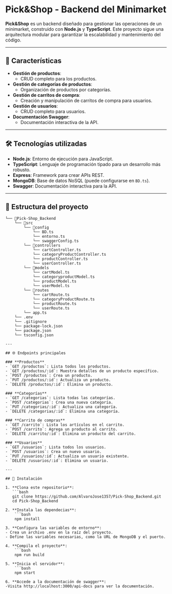 # Pick&Shop - Backend del Minimarket  

**Pick&Shop** es un backend diseñado para gestionar las operaciones de un minimarket, construido con **Node.js** y **TypeScript**. Este proyecto sigue una arquitectura modular para garantizar la escalabilidad y mantenimiento del código.

---

## 🚀 Características

- **Gestión de productos**:
  - CRUD completo para los productos.
- **Gestión de categorías de productos**:
  - Organización de productos por categorías.
- **Gestión de carritos de compra**:
  - Creación y manipulación de carritos de compra para usuarios.
- **Gestión de usuarios**:
  - CRUD completo para usuarios.
- **Documentación Swagger**:
  - Documentación interactiva de la API.

---

## 🛠️ Tecnologías utilizadas

- **Node.js**: Entorno de ejecución para JavaScript.
- **TypeScript**: Lenguaje de programación tipado para un desarrollo más robusto.
- **Express**: Framework para crear APIs REST.
- **MongoDB**: Base de datos NoSQL (puede configurarse en `BD.ts`).
- **Swagger**: Documentación interactiva para la API.

---

## 📂 Estructura del proyecto

```
└── 📁Pick-Shop_Backend
    └── 📁src
        └── 📁config
            └── BD.ts
            └── entorno.ts
            └── swaggerConfig.ts
        └── 📁controllers
            └── cartController.ts
            └── categoryProductController.ts
            └── productController.ts
            └── userController.ts
        └── 📁models
            └── cartModel.ts
            └── categoryproductModel.ts
            └── productModel.ts
            └── userModel.ts
        └── 📁routes
            └── cartRoute.ts
            └── categoryProductRoute.ts
            └── productRoute.ts
            └── userRoute.ts
        └── app.ts
    └── .env
    └── .gitignore
    └── package-lock.json
    └── package.json
    └── tsconfig.json

---

## 🌐 Endpoints principales

### **Productos**
- `GET /productos`: Lista todos los productos.
- `GET /productos/:id`: Muestra detalles de un producto específico.
- `POST /productos`: Crea un producto.
- `PUT /productos/:id`: Actualiza un producto.
- `DELETE /productos/:id`: Elimina un producto.

### **Categorías**
- `GET /categorias`: Lista todas las categorías.
- `POST /categorias`: Crea una nueva categoría.
- `PUT /categorias/:id`: Actualiza una categoría.
- `DELETE /categorias/:id`: Elimina una categoría.

### **Carrito de compras**
- `GET /carrito`: Lista los artículos en el carrito.
- `POST /carrito`: Agrega un producto al carrito.
- `DELETE /carrito/:id`: Elimina un producto del carrito.

### **Usuarios**
- `GET /usuarios`: Lista todos los usuarios.
- `POST /usuarios`: Crea un nuevo usuario.
- `PUT /usuarios/:id`: Actualiza un usuario existente.
- `DELETE /usuarios/:id`: Elimina un usuario.

---

## 📜 Instalación

1. **Clona este repositorio**:
   ```bash
   git clone https://github.com/AlvaroJose1357/Pick-Shop_Backend.git
   cd Pick-Shop_Backend

2. **Instala las dependecias**:
    ```bash
    npm install

3. **Configura las variables de entorno**:
- Crea un archivo .env en la raíz del proyecto.
- Define las variables necesarias, como la URL de MongoDB y el puerto.

4. **Compila el proyecto**:
    ```bash
    npm run build

5. **Inicia el servidor**:
    ```bash
    npm start

6. **Accede a la documentación de swagger**:
-Visita http://localhost:3000/api-docs para ver la documentación.

